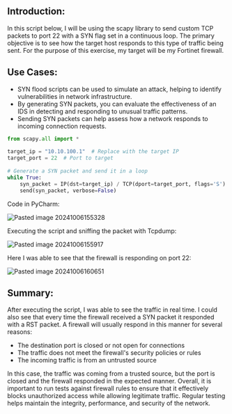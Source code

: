 ## Introduction:

In this script below, I will be using the scapy library to send custom TCP packets to port 22 with a SYN flag set in a continuous loop. The primary objective is to see how the target host responds to this type of traffic being sent. For the purpose of this exercise, my target will be my Fortinet firewall. 

## Use Cases:

+ SYN flood scripts can be used to simulate an attack, helping to identify vulnerabilities in network infrastructure.
+ By generating SYN packets, you can evaluate the effectiveness of an IDS in detecting and responding to unusual traffic patterns.
+ Sending SYN packets can help assess how a network responds to incoming connection requests.


```python
from scapy.all import *  
  
target_ip = "10.10.100.1"  # Replace with the target IP  
target_port = 22  # Port to target  
  
# Generate a SYN packet and send it in a loop  
while True:  
    syn_packet = IP(dst=target_ip) / TCP(dport=target_port, flags='S')  
    send(syn_packet, verbose=False)
```

Code in PyCharm:

![Pasted image 20241006155328](https://github.com/user-attachments/assets/ecbc51c2-bf5b-417f-b98a-0c79320e7d12)

Executing the script and sniffing the packet with Tcpdump:

![Pasted image 20241006155917](https://github.com/user-attachments/assets/48ce550e-f633-43fb-bff4-c176ccc8980c)

Here I was able to see that the firewall is responding on port 22:

![Pasted image 20241006160651](https://github.com/user-attachments/assets/f9579558-713c-4e83-845c-8e5ef8e3c085)


## Summary:

After executing the script, I was able to see the traffic in real time. I could also see that every time the firewall received a SYN packet it responded with a RST packet. A firewall will usually respond in this manner for several reasons:

+ The destination port is closed or not open for connections
+ The traffic does not meet the firewall's security policies or rules
+ The incoming traffic is from an untrusted source

In this case, the traffic was coming from a trusted source, but the port is closed and the firewall responded in the expected manner. Overall, it is important to run tests against firewall rules to ensure that it effectively blocks unauthorized access while allowing legitimate traffic. Regular testing helps maintain the integrity, performance, and security of the network.

